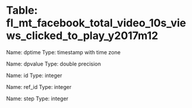 Table: fl_mt_facebook_total_video_10s_views_clicked_to_play_y2017m12
====================================================================

Name: dptime
Type: timestamp with time zone

Name: dpvalue
Type: double precision

Name: id
Type: integer

Name: ref_id
Type: integer

Name: step
Type: integer


